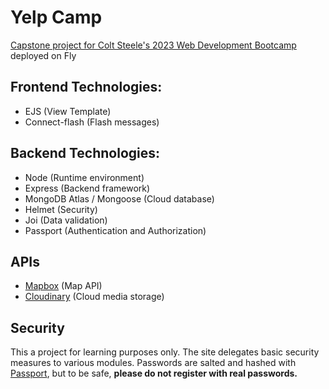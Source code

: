 # Yelp Camp

[Capstone project for Colt Steele's 2023 Web Development Bootcamp](https://yelp-camp-213.fly.dev) deployed on Fly

## Frontend Technologies:

- EJS (View Template)
- Connect-flash (Flash messages)

## Backend Technologies:

- Node (Runtime environment)
- Express (Backend framework)
- MongoDB Atlas / Mongoose (Cloud database)
- Helmet (Security)
- Joi (Data validation)
- Passport (Authentication and Authorization)

## APIs

- [Mapbox](https://www.mapbox.com/) (Map API)
- [Cloudinary](https://cloudinary.com/) (Cloud media storage)

## Security

This a project for learning purposes only. The site delegates basic security measures to various modules. Passwords are salted and hashed with [Passport](https://www.passportjs.org/), but to be safe, **please do not register with real passwords.**

